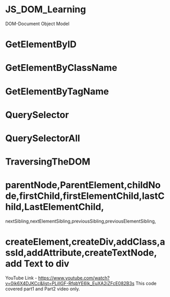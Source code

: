 # JS_DOM_Learning
DOM-Document Object Model
# GetElementByID
# GetElementByClassName
# GetElementByTagName
# QuerySelector
# QuerySelectorAll
# TraversingTheDOM
# parentNode,ParentElement,childNode,firstChild,firstElementChild,lastChild,LastElementChild,
 nextSibling,nextElementSibling,previousSibling,previousElementSibling,
 # createElement,createDiv,addClass,assId,addAttribute,createTextNode, add Text to div
 YouTube Link - https://www.youtube.com/watch?v=0ik6X4DJKCc&list=PLillGF-RfqbYE6Ik_EuXA2iZFcE082B3s 
 This code covered part1 and Part2 video only.
